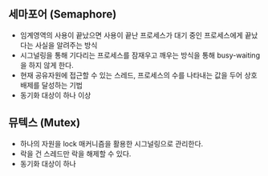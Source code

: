 ## 세마포어 (Semaphore)

- 임계영역의 사용이 끝났으면 사용이 끝난 프로세스가 대기 중인 프로세스에게 끝났다는 사실을 알려주는 방식
- 시그널링을 통해 기다리는 프로세스를 잠재우고 깨우는 방식을 통해 busy-waiting을 하지 않게 한다.
- 현재 공유자원에 접근할 수 있는 스레드, 프로세스의 수를 나타내는 값을 두어 상호배제를 달성하는 기법
- 동기화 대상이 하나 이상

## 뮤텍스 (Mutex)

- 하나의 자원을 lock 매커니즘을 활용한 시그널링으로 관리한다.
- 락을 건 스레드만 락을 해제할 수 있다.
- 동기화 대상이 하나

